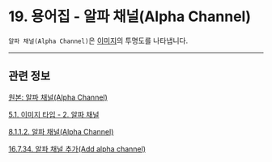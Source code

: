 # 19. 용어집 - 알파 채널(Alpha Channel)

`알파 채널(Alpha Channel)`은 [이미지](./19-glossaryx-image.md)의 투명도를 나타냅니다.

***

## 관련 정보

[원본: 알파 채널(Alpha Channel)](https://docs.gimp.org/2.10/ko/glossary.html#glossary-alpha-channel)

[5.1. 이미지 타입 - 2. 알파 채널](./05-01-image-types.md#05-01-s2)

[8.1.1.2. 알파 채널(Alpha Channel)](./08-01-01-02-alpha_channel.md)

[16.7.34. 알파 채널 추가(Add alpha channel)](./16-07-34-add_alpha_channel.md)